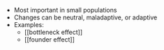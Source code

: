 - Most important in small populations
- Changes can be neutral, maladaptive, or adaptive
- Examples:
	- [[bottleneck effect]]
	- [[founder effect]]